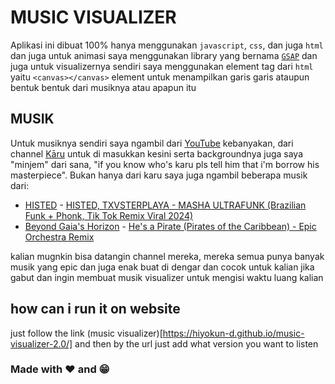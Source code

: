 # MUSIC VISUALIZER

Aplikasi ini dibuat 100% hanya menggunakan `javascript`, `css`, dan juga `html` dan juga untuk animasi saya menggunakan library yang bernama [`GSAP`](https://gsap.com) dan juga untuk visualizernya sendiri saya menggunakan element tag dari `html` yaitu `<canvas></canvas>` element untuk menampilkan garis garis ataupun bentuk bentuk dari musiknya atau apapun itu

## MUSIK
Untuk musiknya sendiri saya ngambil dari [YouTube](https://youtube.com) kebanyakan, dari channel [Kāru](https://www.youtube.com/@KaruOfficial) untuk di masukkan kesini serta backgroundnya juga saya "minjem" dari sana, "if you know who's karu pls tell him that i'm borrow his masterpiece".
Bukan hanya dari karu saya juga ngambil beberapa musik dari:
 - [HISTED](https://www.youtube.com/@histed) - [HISTED, TXVSTERPLAYA - MASHA ULTRAFUNK (Brazilian Funk + Phonk, Tik Tok Remix Viral 2024)](https://www.youtube.com/watch?v=anLOn1B-6Ns&list=WL&index=5)
 - [Beyond Gaia's Horizon](https://www.youtube.com/channel/UCoscPBPxwlFTCRY0JO2Cy9A) - [He's a Pirate (Pirates of the Caribbean) - Epic Orchestra Remix](https://www.youtube.com/watch?v=YZk-nMQ1DkU&list=WL&index=1)

kalian mugnkin bisa datangin channel mereka, mereka semua punya banyak musik yang epic dan juga enak buat di dengar dan cocok untuk kalian jika gabut dan ingin membuat musik visualizer untuk mengisi waktu luang kalian

## how can i run it on website
just follow the link (music visualizer)[https://hiyokun-d.github.io/music-visualizer-2.0/] and then by the url just add what version you want to listen
### Made with ❤️ and 😁
